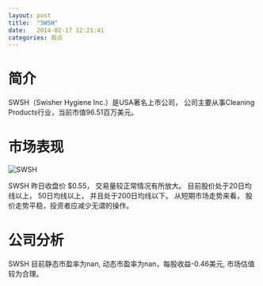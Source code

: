 ```yaml
---
layout: post
title:  "SWSH"
date:   2014-02-17 12:21:41
categories: 观点
---
```


# 简介
SWSH（Swisher Hygiene Inc.）是USA著名上市公司，
公司主要从事Cleaning Products行业，当前市值96.51百万美元。

# 市场表现

![SWSH](http://finviz.com/chart.ashx?t=SWSH&ty=c&ta=1&p=d&s=l)

SWSH 昨日收盘价 $0.55，
交易量较正常情况有所放大。
目前股价处于20日均线以上，
50日均线以上，
并且处于200日均线以下。
从短期市场走势来看，
股价走势平稳，投资者应减少无谓的操作。

# 公司分析
SWSH 目前静态市盈率为nan, 动态市盈率为nan，每股收益-0.46美元,
市场估值较为合理。
